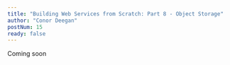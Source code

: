 ```yaml
---
title: "Building Web Services from Scratch: Part 8 - Object Storage"
author: "Conor Deegan"
postNum: 15
ready: false
---
```


Coming soon
